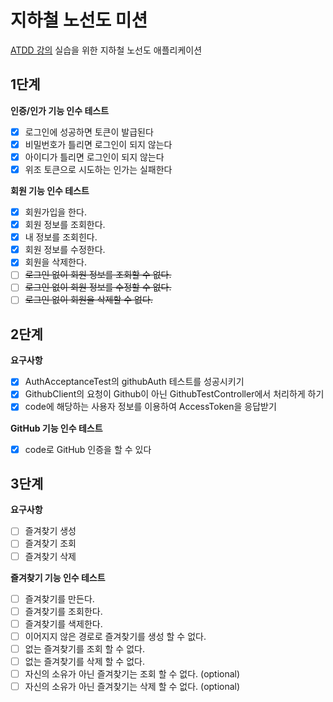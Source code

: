 # 지하철 노선도 미션

[ATDD 강의](https://edu.nextstep.camp/c/R89PYi5H) 실습을 위한 지하철 노선도 애플리케이션

## 1단계

**인증/인가 기능 인수 테스트**

- [x] 로그인에 성공하면 토큰이 발급된다
- [x] 비밀번호가 틀리면 로그인이 되지 않는다
- [x] 아이디가 틀리면 로그인이 되지 않는다
- [x] 위조 토큰으로 시도하는 인가는 실패한다

**회원 기능 인수 테스트**

- [x] 회원가입을 한다.
- [x] 회원 정보를 조회한다.
- [x] 내 정보를 조회힌다.
- [x] 회원 정보를 수정한다.
- [x] 회원을 삭제한다.
- [ ] ~~로그인 없이 회원 정보를 조회할 수 없다.~~
- [ ] ~~로그인 없이 회원 정보를 수정할 수 없다.~~
- [ ] ~~로그인 없이 회원을 삭제할 수 없다.~~

## 2단계

**요구사항**

- [x] AuthAcceptanceTest의 githubAuth 테스트를 성공시키기
- [x] GithubClient의 요청이 Github이 아닌 GithubTestController에서 처리하게 하기
- [x] code에 해당하는 사용자 정보를 이용하여 AccessToken을 응답받기

**GitHub 기능 인수 테스트**

- [x] code로 GitHub 인증을 할 수 있다

## 3단계

**요구사항**

- [ ] 즐겨찾기 생성
- [ ] 즐겨찾기 조회
- [ ] 즐겨찾기 삭제

**즐겨찾기 기능 인수 테스트**
- [ ] 즐겨찾기를 만든다.
- [ ] 즐겨찾기를 조회한다.
- [ ] 즐겨찾기를 색제한다.
- [ ] 이어지지 않은 경로로 즐겨찾기를 생성 할 수 없다.
- [ ] 없는 즐겨찾기를 조회 할 수 없다.
- [ ] 없는 즐겨찾기를 삭제 할 수 없다.
- [ ] 자신의 소유가 아닌 즐겨찾기는 조회 할 수 없다. (optional)
- [ ] 자신의 소유가 아닌 즐겨찾기는 삭제 할 수 없다. (optional)